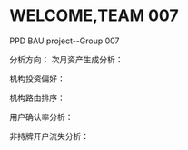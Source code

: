 # WELCOME,TEAM 007
PPD BAU project--Group 007

分析方向：
次月资产生成分析：

机构投资偏好：

机构路由排序：

用户确认率分析：

非持牌开户流失分析：
